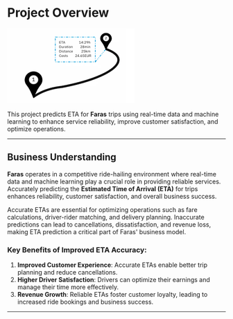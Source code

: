 # Project Overview
![ETA](Images/eta.png)

This project predicts ETA for **Faras** trips using real-time data and machine learning to enhance service reliability, improve customer satisfaction, and optimize operations.

---

## Business Understanding

**Faras** operates in a competitive ride-hailing environment where real-time data and machine learning play a crucial role in providing reliable services. Accurately predicting the **Estimated Time of Arrival (ETA)** for trips enhances reliability, customer satisfaction, and overall business success.

Accurate ETAs are essential for optimizing operations such as fare calculations, driver-rider matching, and delivery planning. Inaccurate predictions can lead to cancellations, dissatisfaction, and revenue loss, making ETA prediction a critical part of Faras' business model.

### Key Benefits of Improved ETA Accuracy:
1. **Improved Customer Experience**: Accurate ETAs enable better trip planning and reduce cancellations.
2. **Higher Driver Satisfaction**: Drivers can optimize their earnings and manage their time more effectively.
3. **Revenue Growth**: Reliable ETAs foster customer loyalty, leading to increased ride bookings and business success.

---



